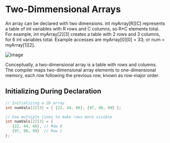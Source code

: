 # Two-Dimmensional Arrays

An array can be declared with two dimensions. int myArray[R][C] represents a table of int variables with R rows and C columns, so R*C elements total. For example, int myArray[2][3] creates a table with 2 rows and 3 columns, for 6 int variables total. Example accesses are myArray[0][0] = 33; or num = myArray[1][2]. 

![image](https://github.com/ahenrie/CPP/assets/103060170/7e71d8cf-a09b-41af-a2ec-cb6811c70140)

Conceptually, a two-dimensional array is a table with rows and columns. The compiler maps two-dimensional array elements to one-dimensional memory, each row following the previous row, known as row-major order. 

## Initializing During Declaration

```cpp
// Initializing a 2D array
int numVals[2][3] = { {22, 44, 66}, {97, 98, 99} };

// Use multiple lines to make rows more visible
int numVals[2][3] = {
   {22, 44, 66}, // Row 0
   {97, 98, 99}  // Row 1
};
```

